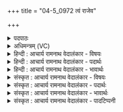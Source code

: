 +++
title = "04-5_0972 त्वं राजेव"

+++
<details><summary>पदपाठः</summary>

त्व꣢म्। रा꣡जा꣢꣯। इ꣣व। सुव्रतः꣢। सु꣣। व्रतः꣢। गि꣡रः꣢꣯। सो꣣म। आ꣢। वि꣣वेशिथ। पुनानः꣢। व꣣ह्ने। अद्भुत। अत्। भुत। ९७२।
</details>

<details><summary>अधिमन्त्रम् (VC)</summary>

- पवमानः सोमः
- असितः काश्यपो देवलो वा
- गायत्री
- षड्जः
</details>

<details><summary>हिन्दी : आचार्य रामनाथ वेदालंकार - विषयः</summary>

अब परमात्मा कैसा है,यह वर्णन करते हैं।
</details>

<details><summary>हिन्दी : आचार्य रामनाथ वेदालंकार - पदार्थः</summary>

पदार्थान्वय -  हे (वह्ने) जगत् के भार के ढोनेवाले, (अद्भुत) आश्चर्यकारी गुण-कर्म-स्वभाववाले, (सोम) सबको उत्पन्न करनेवाले, सद्भावों को प्रेरित करनेवाले, ऐश्वर्यशालिन् जगदीश्वर ! (पुनानः) हदयों को पवित्र करते हुए (त्वम्) आप (राजा इव) सम्राट् के समान (सुव्रतः) सुकर्म करनेवाले हो। आप (गिरः) वेदवाणियों में (आविवेशिथ) प्रविष्ट हो, अर्थात् वेदवाणियाँ आपका ही वर्णन कर रही हैं, [क्योंकि ऋग्वेद कहता है कि ‘जिसने ऋचा पढ़कर परमेश्वर को नहीं जाना, उसे ऋचा से क्या लाभ’] (ऋ० १।१६४।३९) ॥५॥ यहाँ उपमालङ्कार है ॥५॥
</details>

<details><summary>हिन्दी : आचार्य रामनाथ वेदालंकार - भावार्थः</summary>

भावार्थ -  जैसे कोई राजा राष्ट्र को उन्नत करनेवाले ही कार्य करता है,वैसे ही विश्वब्रह्माण्ड के अधीश्वर परमात्मा के जगत् की उत्पत्ति,स्थिति,प्रलय आदि सब कर्म शुभ,निःस्वार्थ तथा परोपकार करनेवाले ही होते हैं ॥५॥
</details>

<details><summary>संस्कृत : आचार्य रामनाथ वेदालंकार - विषयः</summary>

अथ परमात्मा कीदृश इति वर्णयति।
</details>

<details><summary>संस्कृत : आचार्य रामनाथ वेदालंकार - पदार्थः</summary>

पदार्थान्वय -  हे (वह्ने) जगद्भारस्य वोढः (अद्भुत) आश्चर्यगुणकर्मस्वभाव (सोम) सर्वोत्पादक, सद्भावप्रेरक, ऐश्वर्यशालिन् जगदीश ! (पुनानः) हृदयानि पवित्रीकुर्वन् (त्वम् राजा इव) सम्राडिव (सुव्रतः) सुकर्मा असि। [व्रतमिति कर्मनाम। निघं० २।१।] किञ्च त्वं (गिरः) वेदवाचः (आविवेशिथ) प्रविष्टोऽसि, वेदवाचस्त्वामेवोपास्यत्वेन वर्णयन्तीत्यर्थः, [“यस्तन्न वेद॒ किमृ॒चा क॑रिष्यति॒” ऋ० १।१६४।३९ इति श्रुतेः] ॥५॥ अत्रोपमालङ्कारः ॥५॥
</details>

<details><summary>संस्कृत : आचार्य रामनाथ वेदालंकार - भावार्थः</summary>

भावार्थ -  यथा कश्चिद् राजा राष्ट्रोन्नतिकराण्येव कार्याणि करोति तथैव विश्वब्रह्माण्डाधीश्वरस्य परमात्मनः सर्वाणि जगदुत्पत्तिस्थितिप्रलयादीनि कर्माणि शुभानि निःस्वार्थानि परोपकारकराणि च भवन्ति ॥५॥
</details>

<details><summary>संस्कृत : आचार्य रामनाथ वेदालंकार - पादटिप्पनी</summary>

टिप्पनी -   १.ऋ० ९।२०।५।
</details>